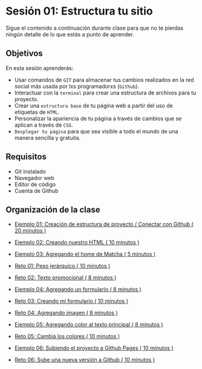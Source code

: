 # Sesión 01: Estructura tu sitio

Sigue el contenido a continuación durante clase para que no te pierdas ningún
detalle de lo que estás a punto de aprender.

## Objetivos

En esta sesión aprenderás:

- Usar comandos de `GIT` para almacenar tus cambios realizados en la red social
  más usada por lxs programadorxs (`Github`).
- Interactuar con la `terminal` para crear una estructura de archivos para tu
  proyecto.
- Crear una `estructura base` de tu página web a partir del uso de etiquetas de
  `HTML`.
- Personalizar la apariencia de tu página a través de cambios que se aplican a
  través de `CSS`.
- `Desplegar tu página` para que sea visible a todo el mundo de una manera sencilla y gratuita.

## Requisitos

- Git  instalado
- Navegador web
- Editor de código 
- Cuenta de Github

## Organización de la clase

- [Ejemplo 01: Creación de estructura de proyecto / Conectar con Github ( 20 minutos ) ](./Ejemplo%2001)

- [Ejemplo  02: Creando nuestro HTML ( 10 minutos ) ](./Ejemplo%2002)

- [Ejemplo  03: Agregando el home de Matcha ( 5 minutos ) ](./Ejemplo%2003)
 
- [Reto  01: Peso jerárquico ( 10 minutos ) ](./reto-01)

- [Reto  02: Texto promocional ( 8 minutos ) ](./reto-02)

- [Ejemplo  04: Agregando un formulario ( 8 minutos ) ](./Ejemplo%2004)

- [Reto  03: Creando mi formulario ( 10 minutos ) ](./reto-03)

- [Reto  04: Agregando imagen ( 8 minutos ) ](./reto-04)

- [Ejemplo  05: Agregando color al texto principal ( 8 minutos ) ](./Ejemplo%2005)

- [Reto  05: Cambia los colores ( 10 minutos ) ](./reto-05)

- [Ejemplo  06: Subiendo el proyecto a Github Pages ( 10 minutos ) ](./Ejemplo%2006)

- [Reto  06: Sube una nueva versión a Github ( 10 minutos ) ](./reto-06)


